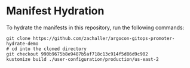 # Manifest Hydration

To hydrate the manifests in this repository, run the following commands:

```shell
git clone https://github.com/zachaller/argocon-gitops-promoter-hydrate-demo
# cd into the cloned directory
git checkout 990b9675b8e9487b5af718c13c914f5d86d9c902
kustomize build ./user-configuration/production/us-east-2
```
